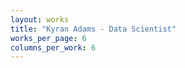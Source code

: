 ```yaml
---
layout: works
title: "Kyran Adams - Data Scientist"
works_per_page: 6
columns_per_work: 6
---
```




